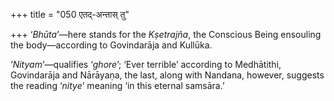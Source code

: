 +++
title = "050 एतद्-अन्तास् तु"

+++
‘*Bhūta*’—here stands for the *Kṣetrajña*, the Conscious Being ensouling
the body—according to Govindarāja and Kullūka.

‘*Nityam*’—qualifies ‘*ghore*’; ‘Ever terrible’ according to Medhātithi,
Govindarāja and Nārāyaṇa, the last, along with Nandana, however,
suggests the reading ‘*nitye*’ meaning ‘in this eternal samsāra.’

